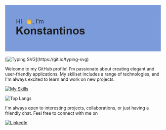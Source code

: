 ![Alt Text](https://github.com/konkazazis/konkazazis/blob/main/header.png)

[![Typing SVG](https://readme-typing-svg.demolab.com?font=Fira+Code&pause=1000&width=435&lines=I+am+a+Full+Stack+Developer!)](https://git.io/typing-svg)

Welcome to my GitHub profile! I'm passionate about creating elegant and user-friendly applications. My skillset includes a range of technologies, and I'm always excited to learn and work on new projects.

[![My Skills](https://skillicons.dev/icons?i=java,javascript,react,nodejs,postgres,flutter)](https://skillicons.dev)

![Top Langs](https://github-readme-stats.vercel.app/api/top-langs/?username=konkazazis&layout=compact)

I'm always open to interesting projects, collaborations, or just having a friendly chat. Feel free to connect with me on 
<br/>

[![LinkedIn](https://img.shields.io/badge/LinkedIn-0077B5?style=for-the-badge&logo=linkedin&logoColor=white)](https://www.linkedin.com/in/konstantinos-kazazis-32a470228/)

